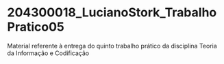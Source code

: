 # 204300018_LucianoStork_TrabalhoPratico05
 Material referente à entrega do quinto trabalho prático da disciplina Teoria da Informação e Codificação
